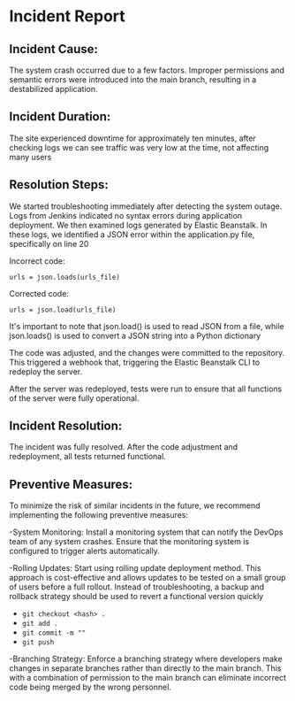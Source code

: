# Incident Report

## Incident Cause:
The system crash occurred due to a few factors. Improper permissions and semantic errors were introduced into the main branch, resulting in a destabilized application.

## Incident Duration:
The site experienced downtime for approximately ten minutes, after checking logs we can see traffic was very low at the time, not affecting many users

## Resolution Steps:

We started troubleshooting immediately after detecting the system outage. Logs from Jenkins indicated no syntax errors during application deployment.
We then examined logs generated by Elastic Beanstalk. In these logs, we identified a JSON error within the application.py file, specifically on line 20

Incorrect code:

`urls = json.loads(urls_file)`

Corrected code:

`urls = json.load(urls_file)`

It's important to note that json.load() is used to read JSON from a file, while json.loads() is used to convert a JSON string into a Python dictionary

The code was adjusted, and the changes were committed to the repository. This triggered a webhook that, triggering the Elastic Beanstalk CLI to redeploy the server.

After the server was redeployed, tests were run to ensure that all functions of the server were fully operational.

## Incident Resolution:

The incident was fully resolved. After the code adjustment and redeployment, all tests returned functional.

## Preventive Measures:

To minimize the risk of similar incidents in the future, we recommend implementing the following preventive measures:

-System Monitoring: Install a monitoring system that can notify the DevOps team of any system crashes. Ensure that the monitoring system is configured to trigger alerts automatically.

-Rolling Updates: Start using rolling update deployment method. This approach is cost-effective and allows updates to be tested on a small group of users before a full rollout. Instead of troubleshooting, a backup and rollback strategy should be used to revert a functional version quickly
  
  - `git checkout <hash> .`
  - `git add .`
  - `git commit -m ""`
  - `git push`

-Branching Strategy: Enforce a branching strategy where developers make changes in separate branches rather than directly to the main branch. This with a combination of permission to the main branch can eliminate incorrect code being merged by the wrong personnel. 
